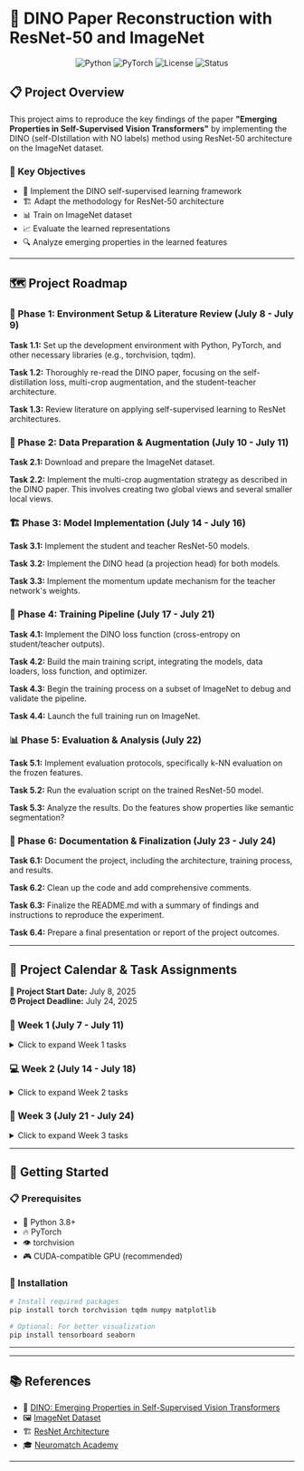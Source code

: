 # 🦕 DINO Paper Reconstruction with ResNet-50 and ImageNet

<div align="center">

![Python](https://img.shields.io/badge/python-v3.8+-blue.svg)
![PyTorch](https://img.shields.io/badge/PyTorch-v1.9+-red.svg)
![License](https://img.shields.io/badge/license-MIT-green.svg)
![Status](https://img.shields.io/badge/status-in--progress-yellow.svg)

</div>

## 📋 Project Overview

This project aims to reproduce the key findings of the paper **"Emerging Properties in Self-Supervised Vision Transformers"** by implementing the DINO (self-DIstillation with NO labels) method using ResNet-50 architecture on the ImageNet dataset.

### 🎯 Key Objectives
- 🔬 Implement the DINO self-supervised learning framework
- 🏗️ Adapt the methodology for ResNet-50 architecture
- 📊 Train on ImageNet dataset
- 📈 Evaluate the learned representations
- 🔍 Analyze emerging properties in the learned features

---

## 🗺️ Project Roadmap

### 🔧 Phase 1: Environment Setup & Literature Review (July 8 - July 9)

**Task 1.1:** Set up the development environment with Python, PyTorch, and other necessary libraries (e.g., torchvision, tqdm).

**Task 1.2:** Thoroughly re-read the DINO paper, focusing on the self-distillation loss, multi-crop augmentation, and the student-teacher architecture.

**Task 1.3:** Review literature on applying self-supervised learning to ResNet architectures.

### 📁 Phase 2: Data Preparation & Augmentation (July 10 - July 11)
**Task 2.1:** Download and prepare the ImageNet dataset.

**Task 2.2:** Implement the multi-crop augmentation strategy as described in the DINO paper. This involves creating two global views and several smaller local views.

### 🏗️ Phase 3: Model Implementation (July 14 - July 16)
**Task 3.1:** Implement the student and teacher ResNet-50 models.

**Task 3.2:** Implement the DINO head (a projection head) for both models.

**Task 3.3:** Implement the momentum update mechanism for the teacher network's weights.

### 🚀 Phase 4: Training Pipeline (July 17 - July 21)
**Task 4.1:** Implement the DINO loss function (cross-entropy on student/teacher outputs).

**Task 4.2:** Build the main training script, integrating the models, data loaders, loss function, and optimizer.

**Task 4.3:** Begin the training process on a subset of ImageNet to debug and validate the pipeline.

**Task 4.4:** Launch the full training run on ImageNet.

### 📊 Phase 5: Evaluation & Analysis (July 22)
**Task 5.1:** Implement evaluation protocols, specifically k-NN evaluation on the frozen features.

**Task 5.2:** Run the evaluation script on the trained ResNet-50 model.

**Task 5.3:** Analyze the results. Do the features show properties like semantic segmentation?

### 📝 Phase 6: Documentation & Finalization (July 23 - July 24)
**Task 6.1:** Document the project, including the architecture, training process, and results.

**Task 6.2:** Clean up the code and add comprehensive comments.

**Task 6.3:** Finalize the README.md with a summary of findings and instructions to reproduce the experiment.

**Task 6.4:** Prepare a final presentation or report of the project outcomes.

---

## 📅 Project Calendar & Task Assignments

**📅 Project Start Date:** July 8, 2025  
**⏰ Project Deadline:** July 24, 2025

### 📝 Week 1 (July 7 - July 11)

<details>
<summary>Click to expand Week 1 tasks</summary>

#### 🗓️ Tuesday, July 8:
- [x] ✅ Task 1.1: Setup development environment.
- [ ] 📖 Task 1.2 (Start): Begin DINO paper review.

#### 🗓️ Wednesday, July 9:
- [ ] 📖 Task 1.2 (Finish): Complete DINO paper review.
- [ ] 📚 Task 1.3: Review ResNet SSL literature.

#### 🗓️ Thursday, July 10:
- [ ] 💾 Task 2.1: Download and prepare ImageNet.

#### 🗓️ Friday, July 11:
- [ ] 🔄 Task 2.2: Implement multi-crop augmentation.

</details>

### 💻 Week 2 (July 14 - July 18)

<details>
<summary>Click to expand Week 2 tasks</summary>

#### 🗓️ Monday, July 14:
- [ ] 🏗️ Task 3.1: Implement student and teacher ResNet-50 models.

#### 🗓️ Tuesday, July 15:
- [ ] 🔗 Task 3.2: Implement the DINO projection head.

#### 🗓️ Wednesday, July 16:
- [ ] ⚙️ Task 3.3: Implement the teacher momentum update.

#### 🗓️ Thursday, July 17:
- [ ] 📊 Task 4.1: Implement the DINO loss function.
- [ ] 🚀 Task 4.2 (Start): Begin building the main training script.

#### 🗓️ Friday, July 18:
- [ ] 🚀 Task 4.2 (Finish): Finalize the training script.

</details>

### 🎯 Week 3 (July 21 - July 24)

<details>
<summary>Click to expand Week 3 tasks</summary>

#### 🗓️ Monday, July 21:
- [ ] 🐛 Task 4.3: Debug training pipeline on a data subset.
- [ ] 🔥 Task 4.4: Launch the full training run.

#### 🗓️ Tuesday, July 22:
- [ ] 📈 Task 5.1: Implement k-NN evaluation.
- [ ] 🏃 Task 5.2: Run evaluation.
- [ ] 🔍 Task 5.3: Analyze results.

#### 🗓️ Wednesday, July 23:
- [ ] 📝 Task 6.1: Document the project architecture and process.
- [ ] 🧹 Task 6.2: Clean and comment code.

#### 🗓️ Thursday, July 24 (Deadline):
- [ ] 📋 Task 6.3: Finalize README.md.
- [ ] 🎤 Task 6.4: Prepare final report/presentation.

</details>

---

## 🚀 Getting Started

### 📋 Prerequisites
- 🐍 Python 3.8+
- 🔥 PyTorch
- 👁️ torchvision
- 🎮 CUDA-compatible GPU (recommended)

### 💾 Installation
```bash
# Install required packages
pip install torch torchvision tqdm numpy matplotlib

# Optional: For better visualization
pip install tensorboard seaborn
```

---

---

## 📚 References
- 📖 [DINO: Emerging Properties in Self-Supervised Vision Transformers](https://arxiv.org/abs/2104.14294)
- 🖼️ [ImageNet Dataset](https://www.image-net.org/)
- 🏗️ [ResNet Architecture](https://arxiv.org/abs/1512.03385)
- 🎓 [Neuromatch Academy](https://neuromatch.io/)

---
